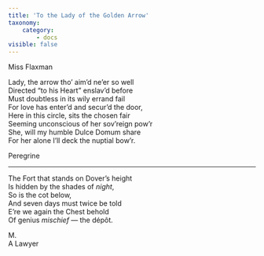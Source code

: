 ```yaml
---
title: 'To the Lady of the Golden Arrow'
taxonomy:
    category:
        - docs
visible: false
---
```


<div class="author">Miss Flaxman</div>

Lady, the arrow tho’ aim’d ne’er so well  
Directed “to his Heart” enslav’d before  
Must doubtless in its wily errand fail  
For love has enter’d and secur’d the door,  
Here in this circle, sits the chosen fair  
Seeming unconscious of her sov’reign pow’r  
She, will my humble Dulce Domum share  
For her alone I’ll deck the nuptial bow’r.  
  
Peregrine  

---
  
The Fort that stands on Dover’s height  
Is hidden by the shades of *night*,  
So is the cot below,  
And seven days must twice be told  
E’re we again the Chest behold  
Of genius *mischief* — the dépôt.  
  
M.  
A Lawyer